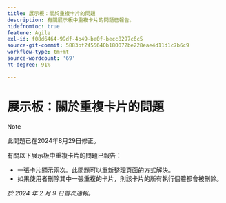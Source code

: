 ```yaml
---
title: 展示板：關於重複卡片的問題
description: 有關展示板中重複卡片的問題已報告。
hidefromtoc: true
feature: Agile
exl-id: f08d6464-99df-4b49-be0f-becc8297c6c5
source-git-commit: 5883bf2455640b180072be228eae4d11d1c7b6c9
workflow-type: tm+mt
source-wordcount: '69'
ht-degree: 91%

---
```


# 展示板：關於重複卡片的問題

>[!NOTE]
>
>此問題已在2024年8月29日修正。


有關以下展示板中重複卡片的問題已報告：

* 一張卡片顯示兩次。此問題可以重新整理頁面的方式解決。
* 如果使用者刪除其中一張重複的卡片，則該卡片的所有執行個體都會被刪除。

_於 2024 年 2 月 9 日首次通報。_
